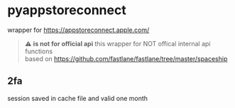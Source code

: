 # pyappstoreconnect
wrapper for https://appstoreconnect.apple.com/
> :warning: **is not for official api**
this wrapper for NOT offical internal api functions  
based on https://github.com/fastlane/fastlane/tree/master/spaceship

## 2fa
session saved in cache file and valid one month

